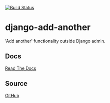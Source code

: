 [![Build Status](https://travis-ci.org/djkartsa/django-add-another.svg?branch=master)](https://travis-ci.org/djkartsa/django-add-another)

# django-add-another

'Add another' functionality outside Django admin.

## Docs

[Read The Docs](https://readthedocs.org/projects/django-add-another/)

## Source

[GitHub](https://github.com/djkartsa/django-add-another)
